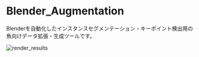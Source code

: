 # Blender_Augmentation
Blenderを自動化したインスタンスセグメンテーション・キーポイント検出用の魚向けデータ拡張・生成ツールです。

![render_results](https://user-images.githubusercontent.com/104173409/165160796-8c83ae61-075f-4483-abcd-3a50761129e4.png)

